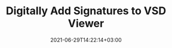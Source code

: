 ---
############################# Static ############################
layout: "auto-gen"
date: 2021-06-29T14:22:14+03:00
draft: false
product_tag: total
platform_tag: net

############################# Head ############################
head_title: "Add Digital Signatures to VSD File Viewer in C#, VB.NET"
head_description: "Digitally add signatures to Microsoft Visio Drawing files (VSD) and 100+ other file formats in C# .NET. View the signed file in HTML using Conholdate.Total for .NET APIs."

############################# Header ############################
title: "Digitally Add Signatures to VSD Viewer"
description: "Digitally sign and verify signatures in Microsoft Visio Drawing files (VSD) within your C#, ASP.NET, VB.NET & Xamarin applications. Implement Barcode, Text, Image, Metadata, QR Code, Form Field and stamp signatures in multiple forms by setting up customized text, font style, colors and adjusting advanced e-signatures properties in the document."
bg_image: "https://cms.admin.containerize.com/templates/aspose/App_Themes/V3/images/bg/header1.png"
bg_overlay: false
button:
    enable: true
    icon: "fas fa-arrow-down"
    label: "Download Free Trial"
    link: "https://downloads.groupdocs.com/total"

############################# SubMenu ############################
submenu:
    enable: false

    left:
        img_alt: "GroupDocs.Total for .NET"
        image: "https://cms.admin.containerize.com/templates/groupdocs/images/product-logos/90x90-noborder/groupdocs-total-net.png"
        product: "GroupDocs.Total"
        platform: ".NET"

    middle:
        button:

            # button loop
            - link: "https://apireference.groupdocs.com"
              text: "API Reference"

            # button loop
            - link: "https://github.com/groupdocs-total"
              text: "Code Examples"

            # button loop
            - link: "https://products.groupdocs.app/total"
              text: "Live Demos"

            # button loop
            - link: "https://purchase.groupdocs.com/buy"
              text: "Pricing"

    right:
        link_download: "https://downloads.groupdocs.com"
        link_learn: "https://docs.groupdocs.com/total/net/"
        link_buy: "https://purchase.groupdocs.com"

############################# About ############################
about:
    enable: false
    title: "About GroupDocs.Total for .NET"
    content: |
        GroupDocs.Total for .NET is a suite of document manipulation APIs to perform powerful documents manipulation & automation features within your desktop solutions and web apps without requiring any other commercial application. It enables developers to add the functionalities (view, edit, annotate, convert, compare, e-sign, assemble, search, parse, merge, redact and classify) within PDF, Microsoft Office Word, Excel, PowerPoint, OneNote, Visio, Outlook, HTML, images, graphics, diagrams and 90+ other popular document formats.

        GroupDocs.Total APIs are well supported on all major operating systems and platforms including .NET Framework, .NET Standard, .NET Core, Mono and Xamarin.

############################# Steps ############################
steps:
    enable: true
    title_left: "C# Code to Digitally Sign a VSD File"
    content_left: |
        [Conholdate.Total for .NET](https://products.conholdate.com/total/net/) supports signing Microsoft Visio Drawing (VSD) documents with digital signatures using a few lines of C# .NET code.

        *   Instantiate **Signature** with input document
        *   Instantiate **DigitalSignOptions** object with certificate details
        *   Call **Sign** method of **Signature** class and pass **DigitalSignOptions** to it
        *   Set options to view signed document as HTML
        
    title_right: "System Requirements"
    content_right: |
        The following piece of code requires `GroupDocs.Signature` & `GroupDocs.Viewer` namespaces. You can get the respective files from the [downloads](https://downloads.conholdate.com/total/net) or fetch the whole package from [NuGet](https://www.nuget.org/packages/Conholdate.Total/).

        Sign your digtial documents with Barcode, Text, Image, Metadata, QR Code, Form Field and stamp signatures on operating systems such as Windows, Linux or macOS while using platforms such as Windows Azure, Mono and Xamarin.
        
    code: |
        ```cs
        // Add digital e-signatures to VSD file using GroupDocs.Signature API
        // Instantiate Signature with input VSD document
        using (Signature signature = new Signature("input.vsd"))
          {
            // initialize digital option with certificate file path
            DigitalSignOptions options = new DigitalSignOptions("certificate.pfx")
            {
              // certifiate password
              Password = "1234567890",

              // digital certificate details
              Reason = "Sign",
              Contact = "JohnSmith",
              Location = "Office1",

              // image appearance as digital certificate on document pages
              ImageFilePath = "sample.jpg",

              // Set signature size and alignmnet details
              AllPages = true,
              Width = 80,
              Height = 60,
              VerticalAlignment = VerticalAlignment.Bottom,
              HorizontalAlignment = HorizontalAlignment.Right,
              Margin = new Padding() {  Bottom = 10, Right = 10},
            };

          // Sign document to file
          signature.Sign("output.vsd", options);

          // Set options to view signed document as HTML
          HtmlViewOptions viewOptions = HtmlViewOptions.forEmbeddedResources("output{0}.html");
          try (Viewer viewer = new Viewer("output.vsd")) {
          viewer.view(viewOptions);
          }
        ```
        
############################# Demos ############################
demos:
    enable: false
    title: "Free Document Automation Apps"
    content: |
        Offline [GroupDocs.Total Apps](https://products.groupdocs.app/total) to view, convert, annotate, compare, sign, assemble, parse, classify, redact and search documents.  
        The live demo has the following benefits
        
############################# About Formats ############################
about_formats:
    enable: true
    format:
        # format loop
        - icon: "far fa-file-image-o"
          title: " About VSD File Format"
          content: |
            VSD files are drawings created with Microsoft Visio application to represent variety of graphical objects and the interconnection between these. Such drawings can contain visual objects such as visual objects, flow charts, UML diagram, information flow, organizational charts, software diagrams, network layout, database models, objects mapping and other similar information. Microsoft Visio offers the capability to convert Visio files to a number of different file formats including PNG, BMP, PDF and others.

          link: "https://docs.fileformat.com/image/vsd/"
    
############################# More Formats ############################
more_formats:
    enable: true
    title: "Insert Electronic Signatures to Other Document Format Viewers"
    format: 
        # format loop
        - name: "Add eSignatures to PDF"
          link: "https://products.conholdate.com/total/net/signature/pdf/"
          description: "Adobe Portable Document Format"

        # format loop
        - name: "Add eSignatures to Word"
          link: "https://products.conholdate.com/total/net/signature/word/"
          description: "Microsoft Word Document"

        # format loop
        - name: "Add eSignatures to Excel"
          link: "https://products.conholdate.com/total/net/signature/excel/"
          description: "Microsoft Excel Worksheet"

        # format loop
        - name: "Add eSignatures to Image"
          link: "https://products.conholdate.com/total/net/signature/image/"
          description: "Image Files"

        # format loop
        - name: "Add eSignatures to Visio"
          link: "https://products.conholdate.com/total/net/signature/visio/"
          description: "Microsoft Visio Drawing"

        # format loop
        - name: "Add eSignatures to Project"
          link: "https://products.conholdate.com/total/net/signature/project/"
          description: "Microsoft Project Document"

        # format loop
        - name: "Add eSignatures to Email"
          link: "https://products.conholdate.com/total/net/signature/email/"
          description: "Email Files"

        # format loop
        - name: "Add eSignatures to Web"
          link: "https://products.conholdate.com/total/net/signature/web/"
          description: "Web Files"

        # format loop
        - name: "Add eSignatures to One"
          link: "https://products.conholdate.com/total/net/signature/one/"
          description: "Microsoft OneNote"

        # format loop
        - name: "Add eSignatures to DOC"
          link: "https://products.conholdate.com/total/net/signature/doc/"
          description: "Microsoft Word 97-2003 Document"

        # format loop
        - name: "Add eSignatures to DOCX"
          link: "https://products.conholdate.com/total/net/signature/docx/"
          description: "Microsoft Word Document"

        # format loop
        - name: "Add eSignatures to DOT"
          link: "https://products.conholdate.com/total/net/signature/dot/"
          description: "Microsoft Word 97-2003 Template"

        # format loop
        - name: "Add eSignatures to DOTX"
          link: "https://products.conholdate.com/total/net/signature/dotx/"
          description: "Microsoft Word Template"

        # format loop
        - name: "Add eSignatures to RTF"
          link: "https://products.conholdate.com/total/net/signature/rtf/"
          description: "Rich Text Document"

        # format loop
        - name: "Add eSignatures to TXT"
          link: "https://products.conholdate.com/total/net/signature/txt/"
          description: "Plain Text Document"

        # format loop
        - name: "Add eSignatures to XLS"
          link: "https://products.conholdate.com/total/net/signature/xls/"
          description: "Microsoft Excel 95-2003 Workbook Worksheet"

        # format loop
        - name: "Add eSignatures to XLSX"
          link: "https://products.conholdate.com/total/net/signature/xlsx/"
          description: "Microsoft Excel Worksheet"

        # format loop
        - name: "Add eSignatures to XLT"
          link: "https://products.conholdate.com/total/net/signature/xlt/"
          description: "Microsoft Excel 97-2003 Worksheet Template"

        # format loop
        - name: "Add eSignatures to XLTX"
          link: "https://products.conholdate.com/total/net/signature/xltx/"
          description: "Excel Open XML Spreadsheet Template"

        # format loop
        - name: "Add eSignatures to CSV"
          link: "https://products.conholdate.com/total/net/signature/csv/"
          description: "Comma Separated Values File"

        # format loop
        - name: "Add eSignatures to PPT"
          link: "https://products.conholdate.com/total/net/signature/ppt/"
          description: "Microsoft PowerPoint 97-2003 Presentation"

        # format loop
        - name: "Add eSignatures to PPTX"
          link: "https://products.conholdate.com/total/net/signature/pptx/"
          description: "Microsoft PowerPoint Presentation"

        # format loop
        - name: "Add eSignatures to PPS"
          link: "https://products.conholdate.com/total/net/signature/pps/"
          description: "Microsoft PowerPoint 97-2003 Slide Show"

        # format loop
        - name: "Add eSignatures to PPSX"
          link: "https://products.conholdate.com/total/net/signature/ppsx/"
          description: "Microsoft PowerPoint Slide Show"

        # format loop
        - name: "Add eSignatures to POT"
          link: "https://products.conholdate.com/total/net/signature/pot/"
          description: "Microsoft PowerPoint Template"
        
        # format loop
        - name: "Add eSignatures to POTX"
          link: "https://products.conholdate.com/total/net/signature/potx/"
          description: "Microsoft PowerPoint Presentation"

        # format loop
        - name: "Add eSignatures to BMP"
          link: "https://products.conholdate.com/total/net/signature/bmp/"
          description: "Bitmap Picture"

        # format loop
        - name: "Add eSignatures to GIF"
          link: "https://products.conholdate.com/total/net/signature/gif/"
          description: "Graphics Interchange Format"

        # format loop
        - name: "Add eSignatures to JPEG"
          link: "https://products.conholdate.com/total/net/signature/jpeg/"
          description: "Joint Photographic Experts Group"

        # format loop
        - name: "Add eSignatures to PNG"
          link: "https://products.conholdate.com/total/net/signature/png/"
          description: "Portable Network Graphics"

        # format loop
        - name: "Add eSignatures to TIFF"
          link: "https://products.conholdate.com/total/net/signature/tiff/"
          description: "Tagged Image File Format"

        # format loop
        - name: "Add eSignatures to VSD"
          link: "https://products.conholdate.com/total/net/signature/vsd/"
          description: "Microsoft Visio 2003-2010 Drawing"

        # format loop
        - name: "Add eSignatures to VDX"
          link: "https://products.conholdate.com/total/net/signature/vdx/"
          description: "Microsoft Visio 2003-2010 XML Drawing"

        # format loop
        - name: "Add eSignatures to VSS"
          link: "https://products.conholdate.com/total/net/signature/vss/"
          description: "Microsoft Visio 2003-2010 Stencil"

        # format loop
        - name: "Add eSignatures to VSSX"
          link: "https://products.conholdate.com/total/net/signature/vssx/"
          description: "Microsoft Visio Stencil"

        # format loop
        - name: "Add eSignatures to VSDX"
          link: "https://products.conholdate.com/total/net/signature/vsdx/"
          description: "Microsoft Visio Drawing"
        
        # format loop
        - name: "Add eSignatures to MPP"
          link: "https://products.conholdate.com/total/net/signature/mpp/"
          description: "Microsoft Project Document"

        # format loop
        - name: "Add eSignatures to MPT"
          link: "https://products.conholdate.com/total/net/signature/mpt/"
          description: "Microsoft Project Template"

        # format loop
        - name: "Add eSignatures to MPX"
          link: "https://products.conholdate.com/total/net/signature/mpx/"
          description: "Microsoft Project Exchange File"

        # format loop
        - name: "Add eSignatures to MSG"
          link: "https://products.conholdate.com/total/net/signature/msg/"
          description: "Microsoft Outlook E-mail Message"

        # format loop
        - name: "Add eSignatures to EML"
          link: "https://products.conholdate.com/total/net/signature/eml/"
          description: "E-mail Message"

        # format loop
        - name: "Add eSignatures to EMLX"
          link: "https://products.conholdate.com/total/net/signature/emlx/"
          description: "Apple Mail E-mail File"

        # format loop
        - name: "Add eSignatures to PST"
          link: "https://products.conholdate.com/total/net/signature/pst/"
          description: "Microsoft Outlook Personal Storage Table"

        # format loop
        - name: "Add eSignatures to OST"
          link: "https://products.conholdate.com/total/net/signature/ost/"
          description: "Microsoft Outlook Offline Storage Table"

        # format loop
        - name: "Add eSignatures to HTML"
          link: "https://products.conholdate.com/total/net/signature/html/"
          description: "HyperText Markup Language"
        
        # format loop
        - name: "Add eSignatures to MHTML"
          link: "https://products.conholdate.com/total/net/signature/mhtml/"
          description: "Mime HTML"

        # format loop
        - name: "Add eSignatures to WMF"
          link: "https://products.conholdate.com/total/net/signature/wmf/"
          description: "Windows Metafile"

        # format loop
        - name: "Add eSignatures to EMF"
          link: "https://products.conholdate.com/total/net/signature/emf/"
          description: "Windows Enhanced Metafile"

        # format loop
        - name: "Add eSignatures to ZIP"
          link: "https://products.conholdate.com/total/net/signature/zip/"
          description: "Archive file format"

        # format loop
        - name: "Add eSignatures to RAR"
          link: "https://products.conholdate.com/total/net/signature/rar/"
          description: "WinRAR Compressed Archive"

        # format loop
        - name: "Add eSignatures to EPUB"
          link: "https://products.conholdate.com/total/net/signature/epub/"
          description: "Digital E-Book File Format"

        # format loop
        - name: "Add eSignatures to MOBI"
          link: "https://products.conholdate.com/total/net/signature/mobi/"
          description: "Mobipocket e-book format"

        # format loop
        - name: "Add eSignatures to DjVu"
          link: "https://products.conholdate.com/total/net/signature/djvu/"
          description: "Deja Vu"

        # format loop
        - name: "Add eSignatures to XML"
          link: "https://products.conholdate.com/total/net/signature/xml/"
          description: "Text XML document"

        # format loop
        - name: "Add eSignatures to PCL"
          link: "https://products.conholdate.com/total/net/signature/pcl/"
          description: "Printer Command Language"
        
        # format loop
        - name: "Add eSignatures to PSD"
          link: "https://products.conholdate.com/total/net/signature/psd/"
          description: "Adobe Photoshop Document"

        # format loop
        - name: "Add eSignatures to DWG"
          link: "https://products.conholdate.com/total/net/signature/dwg/"
          description: "Autodesk Design Data Formats"

        # format loop
        - name: "Add eSignatures to DWF"
          link: "https://products.conholdate.com/total/net/signature/dwf/"
          description: "Autodesk Design Web Format"

        # format loop
        - name: "Add eSignatures to DGN"
          link: "https://products.conholdate.com/total/net/signature/dgn/"
          description: "MicroStation Design File"

        # format loop
        - name: "Add eSignatures to DWT"
          link: "https://products.conholdate.com/total/net/signature/dwt/"
          description: "AutoCAD Drawing Template"

############################# Back to top ###############################
back_to_top:
  enable: true
---